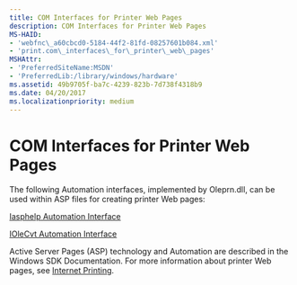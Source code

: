 ```yaml
---
title: COM Interfaces for Printer Web Pages
description: COM Interfaces for Printer Web Pages
MS-HAID:
- 'webfnc\_a60cbcd0-5184-44f2-81fd-08257601b084.xml'
- 'print.com\_interfaces\_for\_printer\_web\_pages'
MSHAttr:
- 'PreferredSiteName:MSDN'
- 'PreferredLib:/library/windows/hardware'
ms.assetid: 49b9705f-ba7c-4239-823b-7d738f4318b9
ms.date: 04/20/2017
ms.localizationpriority: medium
---
```


# COM Interfaces for Printer Web Pages

The following Automation interfaces, implemented by Oleprn.dll, can be used within ASP files for creating printer Web pages:

[Iasphelp Automation Interface](iasphelp-automation-interface.md)

[IOleCvt Automation Interface](iolecvt-automation-interface.md)

Active Server Pages (ASP) technology and Automation are described in the Windows SDK Documentation. For more information about printer Web pages, see [Internet Printing](https://docs.microsoft.com/windows-hardware/drivers/print/internet-printing).
